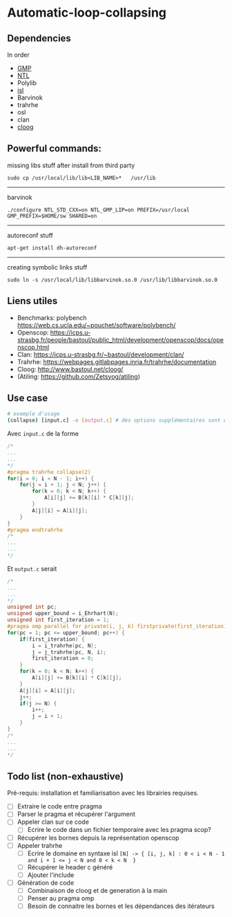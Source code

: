 # Automatic-loop-collapsing

## Dependencies

In order
- [GMP](https://gmplib.org/)
- [NTL](http://www.shoup.net/ntl/)
- Polylib
- [isl](http://isl.gforge.inria.fr/)
- Barvinok
- trahrhe
- osl
- clan
- [cloog](http://www.cloog.org/)

Powerful commands:
---
missing libs stuff after install from third party

`sudo cp /usr/local/lib/lib<LIB_NAME>*   /usr/lib`

---
barvinok

`./configure NTL_STD_CXX=on NTL_GMP_LIP=on PREFIX=/usr/local GMP_PREFIX=$HOME/sw SHARED=on`

---
autoreconf stuff

`apt-get install dh-autoreconf`

---
creating symbolic links stuff

`sudo ln -s /usr/local/lib/libbarvinok.so.0 /usr/lib/libbarvinok.so.0`

## Liens utiles

- Benchmarks: polybench <https://web.cs.ucla.edu/~pouchet/software/polybench/>
- Openscop: <https://icps.u-strasbg.fr/people/bastoul/public_html/development/openscop/docs/openscop.html>
- Clan: <https://icps.u-strasbg.fr/~bastoul/development/clan/>
- Trahrhe: <https://webpages.gitlabpages.inria.fr/trahrhe/documentation>
- Cloog: <http://www.bastoul.net/cloog/>
- (Atiling: <https://github.com/Zetsyog/atiling>)

## Use case

```bash
# exemple d'usage
(collapse) [input.c] -o [output.c] # des options supplémentaires sont envisageables
```

Avec `input.c` de la forme

```c
/*
...
...
*/
#pragma trahrhe collapse(2)
for(i = 0; i < N - 1; i++) {
    for(j = i + 1; j < N; j++) {
        for(k = 0; k < N; k++) {
            A[i][j] += B[k][i] * C[k][j];
        }
        A[j][i] = A[i][j];
    }
}
#pragma endtrahrhe
/*
...
...
*/
```

Et `output.c` serait

```c
/*
...
...
*/
unsigned int pc;
unsigned upper_bound = i_Ehrhart(N);
unsigned int first_iteration = 1;
#pragma omp parallel for private(i, j, k) firstprivate(first_iteration) schedule(static)
for(pc = 1; pc <= upper_bound; pc++) {
    if(first_iteration) {
        i = i_trahrhe(pc, N);
        j = j_trahrhe(pc, N, i);
        first_iteration = 0;
    }
    for(k = 0; k < N; k++) {
        A[i][j] += B[k][i] * C[k][j];
    }
    A[j][i] = A[i][j];
    j++;
    if(j >= N) {
        i++;
        j = i + 1;
    }
}
/*
...
...
*/
```

## Todo list (non-exhaustive)

Pré-requis: installation et familiarisation avec les librairies requises.

- [ ] Extraire le code entre pragma
- [ ] Parser le pragma et récupérer l'argument
- [ ] Appeler clan sur ce code
  - [ ] Ecrire le code dans un fichier temporaire avec les pragma scop?
- [ ] Récupérer les bornes depuis la représentation openscop
- [ ] Appeler trahrhe
  - [ ] Ecrire le domaine en syntaxe isl `[N] -> { [i, j, k] : 0 < i < N - 1 and i + 1 <= j < N and 0 < k < N  }`
  - [ ] Récupérer le header c généré
  - [ ] Ajouter l'include
- [ ] Génération de code
  - [ ] Combinaison de cloog et de generation à la main
  - [ ] Penser au pragma omp
  - [ ] Besoin de connaitre les bornes et les dépendances des itérateurs
